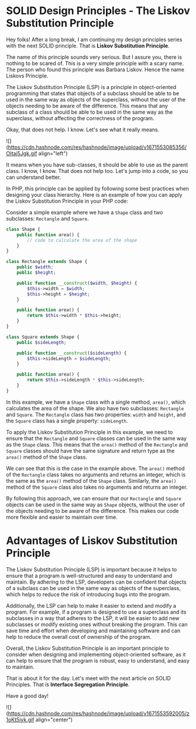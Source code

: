 # SOLID Design Principles - The Liskov Substitution Principle

Hey folks! After a long break, I am continuing my design principles series with the next SOLID principle. That is **Liskov Substitution Principle**.

The name of this principle sounds very serious. But I assure you, there is nothing to be scared of. This is a very simple principle with a scary name. The person who found this principle was Barbara Liskov. Hence the name Liskovs Principle.

The Liskov Substitution Principle (LSP) is a principle in object-oriented programming that states that objects of a subclass should be able to be used in the same way as objects of the superclass, without the user of the objects needing to be aware of the difference. This means that any subclass of a class should be able to be used in the same way as the superclass, without affecting the correctness of the program.

Okay, that does not help. I know. Let's see what it really means.

![](https://cdn.hashnode.com/res/hashnode/image/upload/v1671553085356/OItaj5Jgk.gif align="left")

It means when you have sub-classes, it should be able to use as the parent class. I know, I know. That does not help too. Let's jump into a code, so you can understand better.

In PHP, this principle can be applied by following some best practices when designing your class hierarchy. Here is an example of how you can apply the Liskov Substitution Principle in your PHP code:

Consider a simple example where we have a `Shape` class and two subclasses: `Rectangle` and `Square`.

```php
class Shape {
    public function area() {
        // code to calculate the area of the shape
    }
}

class Rectangle extends Shape {
    public $width;
    public $height;

    public function __construct($width, $height) {
        $this->width = $width;
        $this->height = $height;
    }

    public function area() {
        return $this->width * $this->height;
    }
}

class Square extends Shape {
    public $sideLength;

    public function __construct($sideLength) {
        $this->sideLength = $sideLength;
    }

    public function area() {
        return $this->sideLength * $this->sideLength;
    }
}
```

In this example, we have a `Shape` class with a single method, `area()`, which calculates the area of the shape. We also have two subclasses: `Rectangle` and `Square`. The `Rectangle` class has two properties: `width` and `height`, and the `Square` class has a single property: `sideLength`.

To apply the Liskov Substitution Principle in this example, we need to ensure that the `Rectangle` and `Square` classes can be used in the same way as the `Shape` class. This means that the `area()` method of the `Rectangle` and `Square` classes should have the same signature and return type as the `area()` method of the `Shape` class.

We can see that this is the case in the example above. The `area()` method of the `Rectangle` class takes no arguments and returns an integer, which is the same as the `area()` method of the `Shape` class. Similarly, the `area()` method of the `Square` class also takes no arguments and returns an integer.

By following this approach, we can ensure that our `Rectangle` and `Square` objects can be used in the same way as `Shape` objects, without the user of the objects needing to be aware of the difference. This makes our code more flexible and easier to maintain over time.

# **Advantages** of Liskov Substitution Principle

The Liskov Substitution Principle (LSP) is important because it helps to ensure that a program is well-structured and easy to understand and maintain. By adhering to the LSP, developers can be confident that objects of a subclass can be used in the same way as objects of the superclass, which helps to reduce the risk of introducing bugs into the program.

Additionally, the LSP can help to make it easier to extend and modify a program. For example, if a program is designed to use a superclass and its subclasses in a way that adheres to the LSP, it will be easier to add new subclasses or modify existing ones without breaking the program. This can save time and effort when developing and maintaining software and can help to reduce the overall cost of ownership of the program.

Overall, the Liskov Substitution Principle is an important principle to consider when designing and implementing object-oriented software, as it can help to ensure that the program is robust, easy to understand, and easy to maintain.

That is about it for the day. Let's meet with the next article on SOLID Principles. That is **Interface Segregation Principle**.

Have a good day!

![](https://cdn.hashnode.com/res/hashnode/image/upload/v1671553592005/z1oKt5iyk.gif align="center")